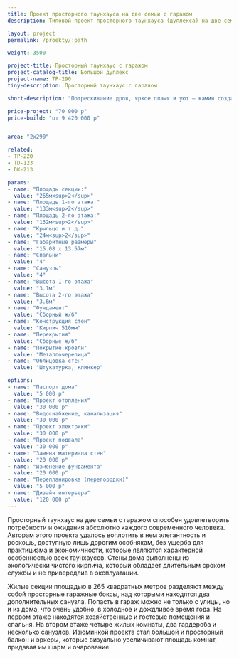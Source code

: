 ```yaml
---
title: Проект просторного таунхауса на две семьи с гаражом
description: Типовой проект просторного таунхауса (дуплекса) на две семьи с гаражом, из кирпича, газобетона или пеноблока. Площадь секции&#58; 290 м.кв.

layout: project
permalink: /proekty/:path

weight: 3500

project-title: Просторный таунхаус с гаражом
project-catalog-title: Большой дуплекс
project-name: TP-290
tiny-description: Просторный таунхаус с гаражом

short-description: "Потрескивание дров, яркое пламя и уют – камин создаст романтическое настроение и позволит остаться наедине с самим собой. Просторный таунхаус на две семьи с гаражом. Классический многоскатный дом, в котором эркеры симметрично обрамляют его с двух сторон, наполняя помещения светом и торжественностью. Спальни удобно примыкают к гардеробным, а они в свою очередь переходят в ванную комнату."

price-project: "70 000 р"
price-build: "от 9 420 000 р"


area: "2x290"

related:
- TP-220
- TD-123
- DK-213

params:
- name: "Площадь секции:"
  value: "265м<sup>2</sup>"
- name: "Площадь 1-го этажа:"
  value: "133м<sup>2</sup>"
- name: "Площадь 2-го этажа:"
  value: "132м<sup>2</sup>"
- name: "Крыльцо и т.д."
  value: "24м<sup>2</sup>"
- name: "Габаритные размеры"
  value: "15.08 x 13.57м"
- name: "Спальни"
  value: "4"
- name: "Санузлы"
  value: "4"
- name: "Высота 1-го этажа"
  value: "3.1м"
- name: "Высота 2-го этажа"
  value: "3.6м"
- name: "Фундамент"
  value: "Сборный ж/б"
- name: "Конструкция стен"
  value: "Кирпич 510мм"
- name: "Перекрытия"
  value: "Сборные ж/б"
- name: "Покрытие кровли"
  value: "Металлочерепица"
- name: "Облицовка стен"
  value: "Штукатурка, клинкер"

options:
- name: "Паспорт дома"
  value: "5 000 р"
- name: "Проект отопления"
  value: "30 000 р"
- name: "Водоснабжение, канализация"
  value: "30 000 р"
- name: "Проект электрики"
  value: "30 000 р"
- name: "Проект подвала"
  value: "30 000 р"
- name: "Замена материала стен"
  value: "20 000 р"
- name: "Изменение фундамента"
  value: "20 000 р"
- name: "Перепланировка (перегородки)"
  value: "5 000 р"
- name: "Дизайн интерьера"
  value: "120 000 р"
---
```

Просторный таунхаус на две семьи с гаражом способен удовлетворить потребности и ожидания абсолютно каждого современного человека. Авторам этого проекта удалось воплотить в нем элегантность и роскошь, доступную лишь дорогим особнякам, без ущерба для практицизма и экономичности, которые являются характерной особенностью всех таунхаусов. Стены дома выполнены из экологически чистого кирпича, который обладает длительным сроком службы и не привередлив в эксплуатации.

Жилые секции площадью в 265 квадратных метров разделяют между собой просторные гаражные боксы, над которыми находятся два дополнительных санузла. Попасть в гараж можно не только с улицы, но и из дома, что очень удобно, в холодное и дождливое время года. На первом этаже находятся хозяйственные и гостевые помещения и спальня. На втором этаже четыре жилых комнаты, два гардероба и несколько санузлов. Изюминкой проекта стал большой и просторный балкон и эркеры, которые визуально увеличивают площадь комнат, придавая им шарм и очарование.